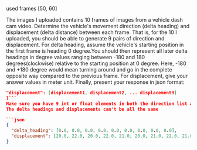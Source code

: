 
used frames [50, 60]

The images I uploaded contains 10 frames of images from a vehicle dash cam video. 
Determine the vehicle's movement direction (delta heading) and displacement (delta distance) between each frame. That is, for the 10 I uploaded, you should be able to generate 9 pairs of direction and displacement.
For delta heading, assume the vehicle's starting position in the first frame is heading 0 degree.You should then represent all later delta headings in degree values ranging between -180 and 180 degrees(clockwise) relative to the starting position at 0 degree.
Here, -180 and +180 degree would mean turning around and go in the complete opposite way compared to the previous frame.
For displacement, give your answer values in meter unit.
Finally, present your response in json format:
```json {"delta_heading": [degree1, degree2, ... degree9],
"displacement": [displacement1, displacement2, ... displacement9]
}```
Make sure you have 9 int or float elements in both the direction list and displacement list.
The delta headings and displacements can't be all the same

```json
{
  "delta_heading": [0.0, 0.0, 0.0, 0.0, 0.0, 0.0, 0.0, 0.0, 0.0],
  "displacement": [20.0, 22.0, 20.0, 22.0, 21.0, 20.0, 21.0, 22.0, 21.0]
}
```